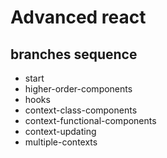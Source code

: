 # Advanced react

## branches sequence

- start
- higher-order-components
- hooks
- context-class-components
- context-functional-components
- context-updating
- multiple-contexts